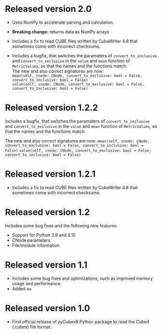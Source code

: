 Released version 2.0
====================

- Uses NumPy to accelerate parsing and calculation.
- **Breaking change:** returns data as NumPy arrays


- Includes a fix to read CUBE files written by CubeWriter 4.8 that sometimes come with incorrect checksums.
- Includes a bugfix, that switches the paramaters of `convert_to_inclusive` and `convert_to_exclusive` in the `value`
  and `mean` function of `MetricValues`, so that the names and the functions match.  
  The new and also correct signatures are now:  
  `mean(self, cnode: CNode, convert_to_exclusive: bool = False, convert_to_inclusive: bool = False)`  
  `value(self, cnode: CNode, convert_to_exclusive: bool = False, convert_to_inclusive: bool = False)`

Released version 1.2.2
======================

Includes a bugfix, that switches the paramaters of `convert_to_inclusive` and `convert_to_exclusive` in the `value`
and `mean` function of `MetricValues`, so that the names and the functions match.

The new and also correct signatures are now:
`mean(self, cnode: CNode, convert_to_exclusive: bool = False, convert_to_inclusive: bool = False)`
`value(self, cnode: CNode, convert_to_exclusive: bool = False, convert_to_inclusive: bool = False)`

Released version 1.2.1
======================

- Includes a fix to read CUBE files written by CubeWriter 4.8 that sometimes come with incorrect checksums.

Released version 1.2
====================

Includes some bug fixes and the following new features:

- Support for Python 3.9 and 3.10
- CNode parameters
- File/module information

Released version 1.1
====================

- Includes some bug fixes and optimizations, such as improved memory usage and performance.
- Added su

Released version 1.0
====================

- First official release of pyCubexR Python package to read the Cube4 (.cubex) file format.
